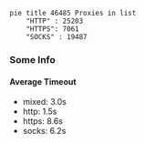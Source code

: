 
```mermaid
pie title 46485 Proxies in list
    "HTTP" : 25203
    "HTTPS": 7061
    "SOCKS" : 19487
```

### Some Info
#### Average Timeout

- mixed: 3.0s
- http: 1.5s
- https: 8.6s
- socks: 6.2s